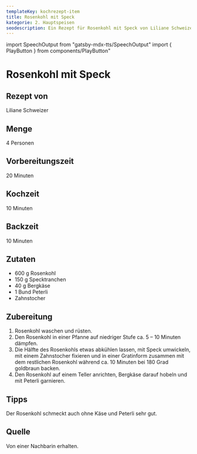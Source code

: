 ```yaml
---
templateKey: kochrezept-item
title: Rosenkohl mit Speck
kategorie: 2. Hauptspeisen
seodescription: Ein Rezept für Rosenkohl mit Speck von Liliane Schweizer.
---
```

import SpeechOutput from "gatsby-mdx-tts/SpeechOutput"
import { PlayButton } from components/PlayButton"

<SpeechOutput id="kochrezept-liliane-schweizer-rosenkohl-mit-speck" customPlayButton={PlayButton}>

# Rosenkohl mit Speck

## Rezept von

Liliane Schweizer

## Menge

4 Personen

## Vorbereitungszeit

20 Minuten

## Kochzeit

10 Minuten

## Backzeit

10 Minuten

## Zutaten

* 600 g Rosenkohl
* 150 g Specktranchen
* 40 g Bergkäse
* 1 Bund Peterli
* Zahnstocher

## Zubereitung

1. Rosenkohl waschen und rüsten.
1. Den Rosenkohl in  einer Pfanne auf niedriger Stufe ca. 5 – 10 Minuten dämpfen.
1. Die Hälfte des Rosenkohls etwas abkühlen lassen, mit Speck umwickeln, mit einem Zahnstocher fixieren und in einer Gratinform zusammen mit dem restlichen Rosenkohl während ca. 10 Minuten bei 180 Grad goldbraun backen.
1. Den Rosenkohl auf einem Teller anrichten, Bergkäse darauf hobeln und mit Peterli garnieren.

## Tipps

Der Rosenkohl schmeckt auch ohne Käse und Peterli sehr gut.

## Quelle

Von einer Nachbarin erhalten.

</SpeechOutput>
